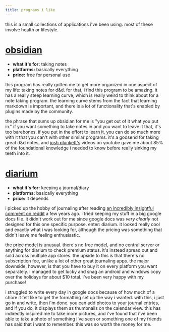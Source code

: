 ```yaml
---
title: programs i like
---
```


this is a small collections of applications i've been using. most of these involve health or lifestyle.

# [obsidian](https://obsidian.md/)
- **what it's for:** taking notes
- **platforms:** basically everything
- **price:** free for personal use

this program has really gotten me to get more organized in one aspect of my life: taking notes for d&d. for that, i find this program to be amazing. it has a really steep learning curve, which is really weird to think about for a note taking program. the learning curve stems from the fact that learning markdown is important, and there is a lot of functionality that's enabled by plugins made by the community.

the phrase that sums up obsidian for me is "you get out of it what you put in." if you want something to take notes in and you want to leave it that, it's too barebones. if you put in the effort to learn it, you can do so much more with it that you can't with other similar programs. it's a godsend for taking great d&d notes, and [josh plunkett's](https://www.youtube.com/@JoshPlunkett) videos on youtube gave me about 85% of the foundational knowledge i needed to know before really sinking my teeth into it.

# [diarium](https://diariumapp.com/)
- **what it's for:** keeping a journal/diary
- **platforms:** basically everything
- **price:** it depends

i picked up the hobby of journaling after reading [an incredibly insightful comment on reddit](https://www.reddit.com/r/AskReddit/comments/i7rwsh/comment/g142sr2/) a few years ago. i tried keeping my stuff in a big google docs file. it didn't work out for me since google docs was *very clearly* not designed for this one specific purpose. enter: diarium. it looked really cool and exactly what i was looking for, although the pricing was something that didn't leave me feeling enthusiastic.

the price model is unusual. there's no free model, and no central server or anything for diarium to check premium status. it's instead spread out and sold across multiple app stores. the upside to this is that there's no subscription fee, unlike a lot of other great journaling apps. the major downside, however, is that you have to buy it on every platform you want separately. i managed to get lucky and snag an android and windows copy over the holidays for about $10 total. i've been very happy with my purchase!

i struggled to write every day in google docs because of how much of a chore it felt like to get the formatting set up the way i wanted. with this, i just go in and write, then i'm done. you can add photos to your journal entries, and if you do, it displays them as thumbnails on the calendar view. this has indirectly inspired me to take more pictures, and i've found that i've been able to take a photo of something i've seen or something one of my friends has said that i want to remember. this was so worth the money for me.